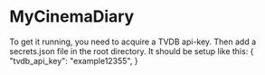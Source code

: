 # MyCinemaDiary

To get it running, you need to acquire a TVDB api-key.
Then add a secrets.json file in the root directory. It should be setup like this:
{
    "tvdb_api_key": "example12355",
}
